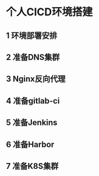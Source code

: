 # 个人CICD环境搭建

## 1 环境部署安排

## 2 准备DNS集群

## 3 Nginx反向代理

## 4 准备gitlab-ci

## 5 准备Jenkins

## 6 准备Harbor

## 7 准备K8S集群

## 